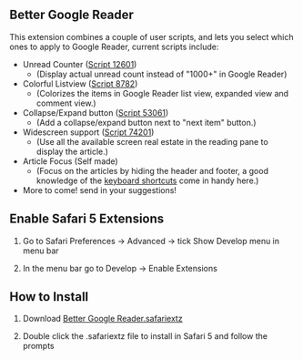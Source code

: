## Better Google Reader ##

This extension combines a couple of user scripts, and lets you select which ones to apply to Google Reader, current scripts include:

<ul>
	<li>
		Unread Counter
		(<a href="http://userscripts.org/scripts/show/12601">Script 12601</a>)
		<ul><li>(Display actual unread count instead of "1000+" in Google Reader)</li></ul>
	</li>
	<li>
		Colorful Listview
		(<a href="http://userscripts.org/scripts/show/8782">Script 8782</a>)
		<ul><li>(Colorizes the items in Google Reader list view, expanded view and comment view.)</li></ul>
	</li>
	<li>
		Collapse/Expand button
		(<a href="http://userscripts.org/scripts/show/53061">Script 53061</a>)
		<ul><li>(Add a collapse/expand button next to "next item" button.)</li></ul>
	</li>
	<li>
		Widescreen support
		(<a href="http://userscripts.org/scripts/show/74201">Script 74201</a>)
		<ul><li>(Use all the available screen real estate in the reading pane to display the article.)</li></ul>
	</li>
	<li>
		Article Focus
		(Self made)
		<ul><li>(Focus on the articles by hiding the header and footer, a good knowledge of the <a href="http://www.google.com/support/reader/bin/answer.py?hl=en&amp;answer=69973">keyboard shortcuts</a> come in handy here.)</li></ul>
	</li>
	<li>More to come! send in your suggestions!</li>
</ul>



Enable Safari 5 Extensions
--------------------------

1. Go to Safari Preferences → Advanced → tick Show Develop menu in menu bar

2. In the menu bar go to Develop → Enable Extensions


How to Install
--------------

1. Download [Better Google Reader.safariextz](http://github.com/downloads/vidalvanbergen/Better-Google-Reader/Better%20Google%20Reader.safariextz)

2. Double click the .safariextz file to install in Safari 5 and follow the prompts